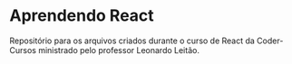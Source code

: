 # Aprendendo React

Repositório para os arquivos criados durante o curso de React da Coder-Cursos ministrado pelo professor Leonardo Leitão.